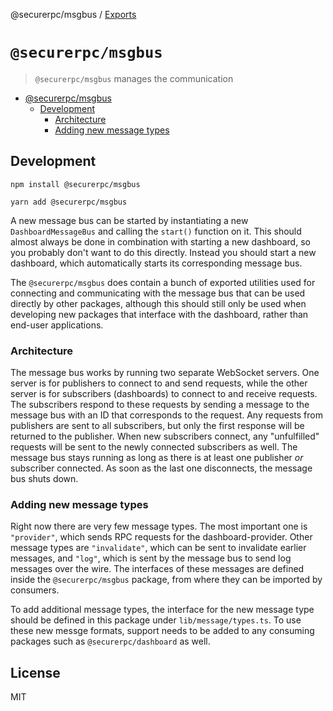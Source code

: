 @securerpc/msgbus / [Exports](modules.md)

# `@securerpc/msgbus`

> `@securerpc/msgbus` manages the communication

- [@securerpc/msgbus](#--securerpc-msgbus-)
  - [Development](#development)
    - [Architecture](#architecture)
    - [Adding new message types](#adding-new-message-types)

## Development

```
npm install @securerpc/msgbus
```

```
yarn add @securerpc/msgbus
```

A new message bus can be started by instantiating a new `DashboardMessageBus`
and calling the `start()` function on it. This should almost always be done in
combination with starting a new dashboard, so you probably don't want to do this
directly. Instead you should start a new dashboard, which automatically starts
its corresponding message bus.

The `@securerpc/msgbus` does contain a bunch of exported utilities used for
connecting and communicating with the message bus that can be used directly by
other packages, although this should still only be used when developing new
packages that interface with the dashboard, rather than end-user applications.

### Architecture

The message bus works by running two separate WebSocket servers. One server is
for publishers to connect to and send requests, while the other server is for
subscribers (dashboards) to connect to and receive requests. The subscribers
respond to these requests by sending a message to the message bus with an ID
that corresponds to the request. Any requests from publishers are sent to all
subscribers, but only the first response will be returned to the publisher. When
new subscribers connect, any "unfulfilled" requests will be sent to the newly
connected subscribers as well. The message bus stays running as long as there is
at least one publisher _or_ subscriber connected. As soon as the last one
disconnects, the message bus shuts down.

### Adding new message types

Right now there are very few message types. The most important one is
`"provider"`, which sends RPC requests for the dashboard-provider. Other message
types are `"invalidate"`, which can be sent to invalidate earlier messages, and
`"log"`, which is sent by the message bus to send log messages over the wire.
The interfaces of these messages are defined inside the `@securerpc/msgbus`
package, from where they can be imported by consumers.

To add additional message types, the interface for the new message type should
be defined in this package under `lib/message/types.ts`. To use these new messge
formats, support needs to be added to any consuming packages such as
`@securerpc/dashboard` as well.

## License

MIT
